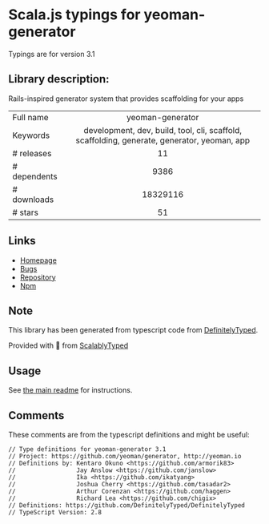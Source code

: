 
# Scala.js typings for yeoman-generator

Typings are for version 3.1

## Library description:
Rails-inspired generator system that provides scaffolding for your apps

|                    |                 |
| ------------------ | :-------------: |
| Full name          | yeoman-generator |
| Keywords           | development, dev, build, tool, cli, scaffold, scaffolding, generate, generator, yeoman, app |
| # releases         | 11 |
| # dependents       | 9386 |
| # downloads        | 18329116 |
| # stars            | 51 |

## Links
- [Homepage](http://yeoman.io)
- [Bugs](https://github.com/yeoman/generator/issues)
- [Repository](https://github.com/yeoman/generator)
- [Npm](https://www.npmjs.com/package/yeoman-generator)
    


## Note
This library has been generated from typescript code from [DefinitelyTyped](https://definitelytyped.org).

Provided with :purple_heart: from [ScalablyTyped](https://github.com/oyvindberg/ScalablyTyped)

## Usage
See [the main readme](../../readme.md) for instructions.

## Comments

These comments are from the typescript definitions and might be useful:
```
// Type definitions for yeoman-generator 3.1
// Project: https://github.com/yeoman/generator, http://yeoman.io
// Definitions by: Kentaro Okuno <https://github.com/armorik83>
//                 Jay Anslow <https://github.com/janslow>
//                 Ika <https://github.com/ikatyang>
//                 Joshua Cherry <https://github.com/tasadar2>
//                 Arthur Corenzan <https://github.com/haggen>
//                 Richard Lea <https://github.com/chigix>
// Definitions: https://github.com/DefinitelyTyped/DefinitelyTyped
// TypeScript Version: 2.8

```

